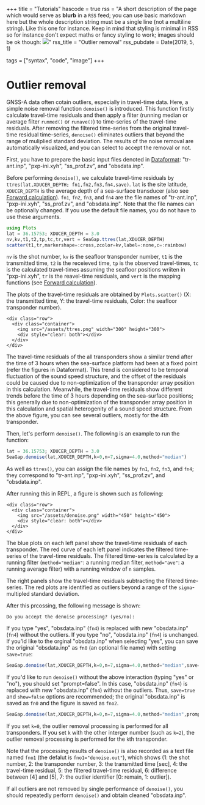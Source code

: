 +++
title = "Tutorials"
hascode = true
rss = "A short description of the page which would serve as **blurb** in a `RSS` feed; you can use basic markdown here but the whole description string must be a single line (not a multiline string). Like this one for instance. Keep in mind that styling is minimal in RSS so for instance don't expect maths or fancy styling to work; images should be ok though: ![](https://upload.wikimedia.org/wikipedia/en/b/b0/Rick_and_Morty_characters.jpg)"
rss_title = "Outlier removal"
rss_pubdate = Date(2019, 5, 1)

tags = ["syntax", "code", "image"]
+++

# Outlier removal

GNSS-A data often cotain outliers, especially in travel-time data.
Here, a simple noise removal function `denoise()` is introduced.
This function firstly calculate travel-time residuals and then apply a filter (running median or average filter `runmed()` or `runave()`) to time-series of the travel-time residuals.
After removing the filtered time-series from the original travel-time residual time-series, `denoise()` eliminates outliers that beyond the range of muliplied standard deviation.
The results of the noise removal are automatically visualized, and you can select to accept the removal or not.

First, you have to prepare the basic input files denoted in [Dataformat](/dataformat): "tr-ant.inp", "pxp-ini.xyh", "ss\_prof.zv", and "obsdata.inp".

Before performing `denoise()`, we calculate travel-time residuals by `ttres(lat,XDUCER_DEPTH; fn1,fn2,fn3,fn4,save)`.
`lat` is the site latitude, `XDUCER_DEPTH` is the average depth of a sea-surface transducer (also see [Forward calculation](/tutorialforward/)).
`fn1`, `fn2`, `fn3`, and `fn4` are the file names of "tr-ant.inp", "pxp-ini.xyh", "ss\_prof.zv", and "obsdata.inp".
Note that the file names can be optionally changed. If you use the default file names, you do not have to use these arguments.

```julia
using Plots
lat = 36.15753; XDUCER_DEPTH = 3.0
nv,kv,t1,t2,tp,tc,tr,vert = SeaGap.ttres(lat,XDUCER_DEPTH)
scatter(t1,tr,markershape=:cross,zcolor=kv,label=:none,c=:rainbow)
```

`nv` is the shot number, `kv` is the seafloor transponder number, `t1` is the transmitted time, `t2` is the receieved time, `tp` is the observed travel-times, `tc` is the calculated travel-times assuming the seafloor positions wriiten in "pxp-ini.xyh", `tr` is the reavel-time residuals, and `vert` is the mapping functions (see [Forward calculation](/tutorialforward/)).

The plots of the travel-time residuals are obtained by `Plots.scatter()` (X: the transmitted time, Y: the travel-time residuals, Color: the seafloor transponder number).

~~~
<div class="row">
  <div class="container">
    <img src="/assets/ttres.png" width="300" height="300">
    <div style="clear: both"></div>      
  </div>
</div>
~~~

The travel-time residuals of the all transponders show a similar trend after the time of 3 hours when the sea-surface platform had been at a fixed point (refer the figures in Dataformat).
This trend is considered to be temporal fluctuation of the sound speed structure, and the offset of the residuals could be caused due to non-optimization of the transponder array position in this calculation.
Meanwhile, the travel-time residuals show different trends before the time of 3 hours depending on the sea-surface positions; this generally due to non-optimization of the transponder array position in this calculation and spatial heterogenity of a sound speed structure.
From the above figure, you can see several outliers, mostly for the 4th transponder.

Then, let's perform `denoise()`.
The following is an example to run the function:
                                                                                   
```julia
lat = 36.15753; XDUCER_DEPTH = 3.0
SeaGap.denoise(lat,XDUCER_DEPTH,k=0,n=7,sigma=4.0,method="median")
```

As well as `ttres()`, you can assign the file names by `fn1`, `fn2`, `fn3`, and `fn4`; they correspond to "tr-ant.inp", "pxp-ini.xyh", "ss\_prof.zv", and "obsdata.inp".

After running this in REPL, a figure is shown such as following:

~~~
<div class="row">
  <div class="container">
    <img src="/assets/denoise.png" width="450" height="450">
    <div style="clear: both"></div>      
  </div>
</div>
~~~

The blue plots on each left panel show the travel-time residuals of each transponder.
The red curve of each left panel indicates the filtered time-series of the travel-time residuals.
The filtered time-series is calculated by a running filter (`method="median"`: a running median filter, `method="ave"`: a running average filter) with a running window of `n` samples.

The right panels show the travel-time residuals subtracting the filtered time-series.
The red plots are identified as outliers beyond a range of the `sigma`-multipled standard deviation.

After this prcossing, the following message is shown:
```plaintext
Do you accept the denoise processing? (yes/no):
```

If you type "yes", "obsdata.inp" (`fn4`) is replaced with new "obsdata.inp" (`fn4`) without the outliers.
If you type "no", "obsdata.inp" (`fn4`) is unchanged.
If you'ld like to the orginal "obsdata.inp" when selecting "yes", you can save the original "obsdata.inp" as `fn0` (an optional file name) with setting `save=true`:

```julia
SeaGap.denoise(lat,XDUCER_DEPTH,k=0,n=7,sigma=4.0,method="median",save=true,fn0="original_obsdata.inp")
```


If you'd like to run `denoise()` without the above interaction (typing "yes" or "no"), you should set "prompt=false".
In this case, "obsdata.inp" (`fn4`) is replaced with new "obsdata.inp" (`fn4`) without the outliers.
Thus, `save=true` and `show=false` options are recommended; the original "obsdata.inp" is saved as `fn0` and the figure is saved as `fno2`.

```julia
SeaGap.denoise(lat,XDUCER_DEPTH,k=0,n=7,sigma=4.0,method="median",prompt=false,save=true,fn0="original_obsdata.inp",show=false,fno2=`denoise.png`)
```

If you set `k=0`, the outlier removal processing is performed for all transponders.
If you set `k` with the other interger number (such as `k=2`), the outlier removal processing is performed for the `k`th transponder.  

Note that the processing results of `denoise()` is also recorded as a text file named `fno1` (the defalut is `fno1="denoise.out"`), which shows (1: the shot number, 2: the transponder number, 3: the transmitted time [sec], 4: the travel-time residual, 5: the filtered travel-time residual, 6: difference between [4] and [5], 7: the outlier identifier [0: remain, 1: outlier]).

If all outliers are not removed by single performance of `denoise()`, you should repeatedly perform `denoise()` and obtain cleaned "obsdata.inp".

